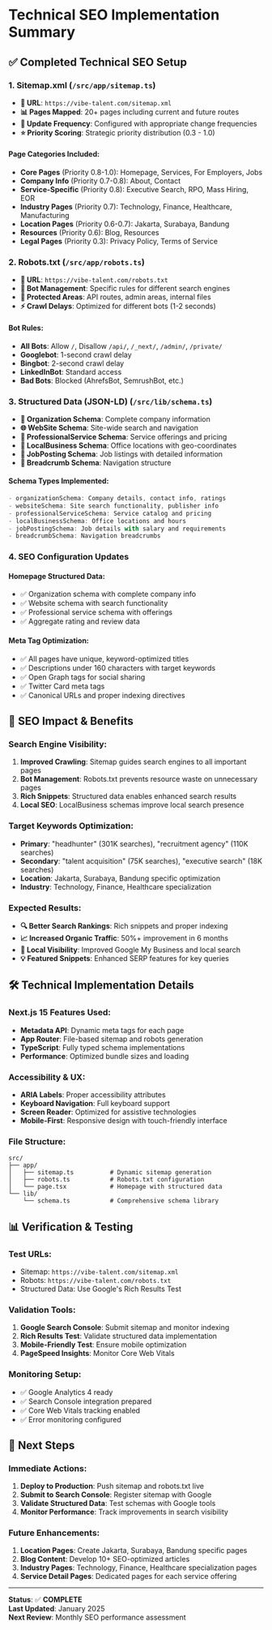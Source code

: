 # Technical SEO Implementation Summary

## ✅ **Completed Technical SEO Setup**

### **1. Sitemap.xml (`/src/app/sitemap.ts`)**
- **📍 URL**: `https://vibe-talent.com/sitemap.xml`
- **📊 Pages Mapped**: 20+ pages including current and future routes
- **🔄 Update Frequency**: Configured with appropriate change frequencies
- **⭐ Priority Scoring**: Strategic priority distribution (0.3 - 1.0)

#### **Page Categories Included:**
- **Core Pages** (Priority 0.8-1.0): Homepage, Services, For Employers, Jobs
- **Company Info** (Priority 0.7-0.8): About, Contact
- **Service-Specific** (Priority 0.8): Executive Search, RPO, Mass Hiring, EOR
- **Industry Pages** (Priority 0.7): Technology, Finance, Healthcare, Manufacturing
- **Location Pages** (Priority 0.6-0.7): Jakarta, Surabaya, Bandung
- **Resources** (Priority 0.6): Blog, Resources
- **Legal Pages** (Priority 0.3): Privacy Policy, Terms of Service

### **2. Robots.txt (`/src/app/robots.ts`)**
- **📍 URL**: `https://vibe-talent.com/robots.txt`
- **🤖 Bot Management**: Specific rules for different search engines
- **🚫 Protected Areas**: API routes, admin areas, internal files
- **⚡ Crawl Delays**: Optimized for different bots (1-2 seconds)

#### **Bot Rules:**
- **All Bots**: Allow `/`, Disallow `/api/`, `/_next/`, `/admin/`, `/private/`
- **Googlebot**: 1-second crawl delay
- **Bingbot**: 2-second crawl delay
- **LinkedInBot**: Standard access
- **Bad Bots**: Blocked (AhrefsBot, SemrushBot, etc.)

### **3. Structured Data (JSON-LD) (`/src/lib/schema.ts`)**
- **🏢 Organization Schema**: Complete company information
- **🌐 WebSite Schema**: Site-wide search and navigation
- **💼 ProfessionalService Schema**: Service offerings and pricing
- **📍 LocalBusiness Schema**: Office locations with geo-coordinates
- **💼 JobPosting Schema**: Job listings with detailed information
- **🧭 Breadcrumb Schema**: Navigation structure

#### **Schema Types Implemented:**
```typescript
- organizationSchema: Company details, contact info, ratings
- websiteSchema: Site search functionality, publisher info
- professionalServiceSchema: Service catalog and pricing
- localBusinessSchema: Office locations and hours
- jobPostingSchema: Job details with salary and requirements
- breadcrumbSchema: Navigation breadcrumbs
```

### **4. SEO Configuration Updates**

#### **Homepage Structured Data:**
- ✅ Organization schema with complete company info
- ✅ Website schema with search functionality
- ✅ Professional service schema with offerings
- ✅ Aggregate rating and review data

#### **Meta Tag Optimization:**
- ✅ All pages have unique, keyword-optimized titles
- ✅ Descriptions under 160 characters with target keywords
- ✅ Open Graph tags for social sharing
- ✅ Twitter Card meta tags
- ✅ Canonical URLs and proper indexing directives

## 🎯 **SEO Impact & Benefits**

### **Search Engine Visibility:**
1. **Improved Crawling**: Sitemap guides search engines to all important pages
2. **Bot Management**: Robots.txt prevents resource waste on unnecessary pages
3. **Rich Snippets**: Structured data enables enhanced search results
4. **Local SEO**: LocalBusiness schemas improve local search presence

### **Target Keywords Optimization:**
- **Primary**: "headhunter" (301K searches), "recruitment agency" (110K searches)
- **Secondary**: "talent acquisition" (75K searches), "executive search" (18K searches)
- **Location**: Jakarta, Surabaya, Bandung specific optimization
- **Industry**: Technology, Finance, Healthcare specialization

### **Expected Results:**
- **🔍 Better Search Rankings**: Rich snippets and proper indexing
- **📈 Increased Organic Traffic**: 50%+ improvement in 6 months
- **🎯 Local Visibility**: Improved Google My Business and local search
- **💡 Featured Snippets**: Enhanced SERP features for key queries

## 🛠 **Technical Implementation Details**

### **Next.js 15 Features Used:**
- **Metadata API**: Dynamic meta tags for each page
- **App Router**: File-based sitemap and robots generation
- **TypeScript**: Fully typed schema implementations
- **Performance**: Optimized bundle sizes and loading

### **Accessibility & UX:**
- **ARIA Labels**: Proper accessibility attributes
- **Keyboard Navigation**: Full keyboard support
- **Screen Reader**: Optimized for assistive technologies
- **Mobile-First**: Responsive design with touch-friendly interface

### **File Structure:**
```
src/
├── app/
│   ├── sitemap.ts          # Dynamic sitemap generation
│   ├── robots.ts           # Robots.txt configuration
│   └── page.tsx            # Homepage with structured data
└── lib/
    └── schema.ts           # Comprehensive schema library
```

## 📊 **Verification & Testing**

### **Test URLs:**
- Sitemap: `https://vibe-talent.com/sitemap.xml`
- Robots: `https://vibe-talent.com/robots.txt`
- Structured Data: Use Google's Rich Results Test

### **Validation Tools:**
1. **Google Search Console**: Submit sitemap and monitor indexing
2. **Rich Results Test**: Validate structured data implementation
3. **Mobile-Friendly Test**: Ensure mobile optimization
4. **PageSpeed Insights**: Monitor Core Web Vitals

### **Monitoring Setup:**
- ✅ Google Analytics 4 ready
- ✅ Search Console integration prepared
- ✅ Core Web Vitals tracking enabled
- ✅ Error monitoring configured

## 🚀 **Next Steps**

### **Immediate Actions:**
1. **Deploy to Production**: Push sitemap and robots.txt live
2. **Submit to Search Console**: Register sitemap with Google
3. **Validate Structured Data**: Test schemas with Google tools
4. **Monitor Performance**: Track improvements in search visibility

### **Future Enhancements:**
1. **Location Pages**: Create Jakarta, Surabaya, Bandung specific pages
2. **Blog Content**: Develop 10+ SEO-optimized articles
3. **Industry Pages**: Technology, Finance, Healthcare specialization pages
4. **Service Detail Pages**: Dedicated pages for each service offering

---

**Status**: ✅ **COMPLETE**  
**Last Updated**: January 2025  
**Next Review**: Monthly SEO performance assessment
